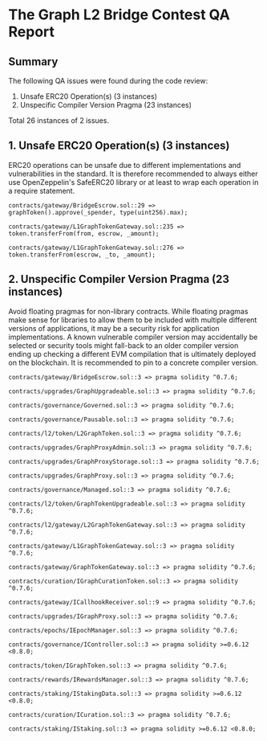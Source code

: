 # The Graph L2 Bridge Contest QA Report

## Summary

The following QA issues were found during the code review:

1. Unsafe ERC20 Operation(s) (3 instances)
2. Unspecific Compiler Version Pragma (23 instances)

Total 26 instances of 2 issues.

## 1. Unsafe ERC20 Operation(s) (3 instances)

ERC20 operations can be unsafe due to different implementations and vulnerabilities in the standard. It is therefore recommended to always either use OpenZeppelin's SafeERC20 library or at least to wrap each operation in a require statement.

```solidity
contracts/gateway/BridgeEscrow.sol::29 => graphToken().approve(_spender, type(uint256).max);

contracts/gateway/L1GraphTokenGateway.sol::235 => token.transferFrom(from, escrow, _amount);

contracts/gateway/L1GraphTokenGateway.sol::276 => token.transferFrom(escrow, _to, _amount);
```

## 2. Unspecific Compiler Version Pragma (23 instances)

Avoid floating pragmas for non-library contracts. While floating pragmas make sense for libraries to allow them to be included with multiple different versions of applications, it may be a security risk for application implementations. A known vulnerable compiler version may accidentally be selected or security tools might fall-back to an older compiler version ending up checking a different EVM compilation that is ultimately deployed on the blockchain. It is recommended to pin to a concrete compiler version.

```solidity
contracts/gateway/BridgeEscrow.sol::3 => pragma solidity ^0.7.6;

contracts/upgrades/GraphUpgradeable.sol::3 => pragma solidity ^0.7.6;

contracts/governance/Governed.sol::3 => pragma solidity ^0.7.6;

contracts/governance/Pausable.sol::3 => pragma solidity ^0.7.6;

contracts/l2/token/L2GraphToken.sol::3 => pragma solidity ^0.7.6;

contracts/upgrades/GraphProxyAdmin.sol::3 => pragma solidity ^0.7.6;

contracts/upgrades/GraphProxyStorage.sol::3 => pragma solidity ^0.7.6;

contracts/upgrades/GraphProxy.sol::3 => pragma solidity ^0.7.6;

contracts/governance/Managed.sol::3 => pragma solidity ^0.7.6;

contracts/l2/token/GraphTokenUpgradeable.sol::3 => pragma solidity ^0.7.6;

contracts/l2/gateway/L2GraphTokenGateway.sol::3 => pragma solidity ^0.7.6;

contracts/gateway/L1GraphTokenGateway.sol::3 => pragma solidity ^0.7.6;

contracts/gateway/GraphTokenGateway.sol::3 => pragma solidity ^0.7.6;

contracts/curation/IGraphCurationToken.sol::3 => pragma solidity ^0.7.6;

contracts/gateway/ICallhookReceiver.sol::9 => pragma solidity ^0.7.6;

contracts/upgrades/IGraphProxy.sol::3 => pragma solidity ^0.7.6;

contracts/epochs/IEpochManager.sol::3 => pragma solidity ^0.7.6;

contracts/governance/IController.sol::3 => pragma solidity >=0.6.12 <0.8.0;

contracts/token/IGraphToken.sol::3 => pragma solidity ^0.7.6;

contracts/rewards/IRewardsManager.sol::3 => pragma solidity ^0.7.6;

contracts/staking/IStakingData.sol::3 => pragma solidity >=0.6.12 <0.8.0;

contracts/curation/ICuration.sol::3 => pragma solidity ^0.7.6;

contracts/staking/IStaking.sol::3 => pragma solidity >=0.6.12 <0.8.0;
```
